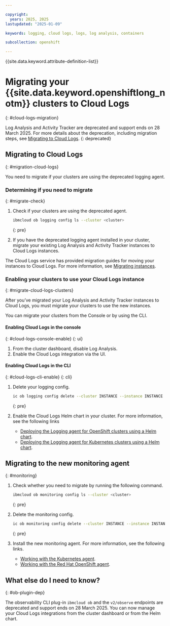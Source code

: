 ```yaml
---

copyright:
  years: 2025, 2025
lastupdated: "2025-01-09"

keywords: logging, cloud logs, logs, log analysis, containers

subcollection: openshift

---
```


{{site.data.keyword.attribute-definition-list}}



# Migrating your {{site.data.keyword.openshiftlong_notm}} clusters to Cloud Logs
{: #cloud-logs-migration}

Log Analysis and Activity Tracker are deprecated and support ends on 28 March 2025. For more details about the deprecation, including migration steps, see [Migrating to Cloud Logs](/docs/log-analysis?topic=log-analysis-deprecation_migration).
{: deprecated}

## Migrating to Cloud Logs
{: #migration-cloud-logs}

You need to migrate if your clusters are using the deprecated logging agent.

### Determining if you need to migrate
{: #migrate-check}

1. Check if your clusters are using the deprecated agent.

    ```sh
    ibmcloud ob logging config ls --cluster <cluster>
    ```
    {: pre}

1. If you have the deprecated logging agent installed in your cluster, migrate your existing Log Analysis and Activity Tracker instances to Cloud Logs instances.

The Cloud Logs service has provided migration guides for moving your instances to Cloud Logs. For more information, see [Migrating instances](/docs/cloud-logs?topic=cloud-logs-migration-intro).


### Enabling your clusters to use your Cloud Logs instance
{: #migrate-cloud-logs-clusters}

After you’ve migrated your Log Analysis and Activity Tracker instances to Cloud Logs, you must migrate your clusters to use the new instances.

You can migrate your clusters from the Console or by using the CLI.

#### Enabling Cloud Logs in the console
{: #cloud-logs-console-enable}
{: ui}


1. From the cluster dashboard, disable Log Analysis.
1. Enable the Cloud Logs integration via the UI.

#### Enabling Cloud Logs in the CLI
{: #cloud-logs-cli-enable}
{: cli}

1. Delete your logging config.

    ```sh
    ic ob logging config delete --cluster INSTANCE --instance INSTANCE
    ```
    {: pre}


1. Enable the Cloud Logs Helm chart in your cluster. For more information, see the following links
    - [Deploying the Logging agent for OpenShift clusters using a Helm chart](/docs/cloud-logs?topic=cloud-logs-agent-helm-os-deploy).
    - [Deploying the Logging agent for Kubernetes clusters using a Helm chart](/docs/cloud-logs?topic=cloud-logs-agent-helm-kube-deploy).

## Migrating to the new monitoring agent
{: #monitoring}

1. Check whether you need to migrate by running the following command.
    ```sh
    ibmcloud ob monitoring config ls --cluster <cluster>
    ```
    {: pre}

1. Delete the monitoring config.
    ```sh
    ic ob monitoring config delete --cluster INSTANCE --instance INSTANCE
    ```
    {: pre}

1. Install the new monitoring agent. For more information, see the following links.
    - [Working with the Kubernetes agent](/docs/monitoring?topic=monitoring-agent_Kube).
    - [Working with the Red Hat OpenShift agent](/docs/monitoring?topic=monitoring-agent_openshift).



## What else do I need to know?
{: #ob-plugin-dep}

The observability CLI plug-in `ibmcloud ob` and the `v2/observe` endpoints are deprecated and support ends on 28 March 2025. You can now manage your Cloud Logs integrations from the cluster dashboard or from the Helm chart.
